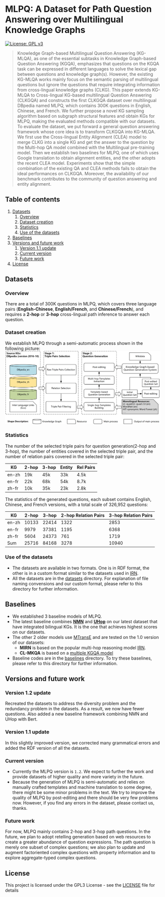 
# MLPQ: A Dataset for Path Question Answering over Multilingual Knowledge Graphs
[![License: GPL v3](https://img.shields.io/badge/License-GPLv3-blue.svg)](LICENSE.txt)

> Knowledge Graph-based Multilingual Question Answering (KG-MLQA), as one of the essential subtasks in Knowledge Graph-based Question Answering (KGQA), emphasizes that questions on the KGQA task can be expressed in different languages to solve the lexical gap between questions and knowledge graph(s). However, the existing KG-MLQA works mainly focus on the semantic parsing of multilingual questions but ignore the questions that require integrating information from cross-lingual knowledge graphs (CLKG). This paper extends KG-MLQA to Cross-lingual KG-based multilingual Question Answering (CLKGQA) and constructs the first CLKGQA dataset over multilingual DBpedia named MLPQ, which contains 300K questions in English, Chinese, and French. We further propose a novel KG sampling algorithm based on subgraph structural features and obtain KGs for MLPQ, making the evaluated methods compatible with our datasets. To evaluate the dataset, we put forward a general question answering framework whose core idea is to transform CLKGQA into KG-MLQA. We first use the Cross-lingual Entity Alignment (CLEA) model to merge CLKG into a single KG and get the answer to the question by the Multi-hop QA model combined with the Multilingual pre-training model. Then we establish two baselines for MLPQ, one of which uses Google translation to obtain alignment entities, and the other adopts the recent CLEA model. Experiments show that the simple combination of the existing QA and CLEA methods fails to obtain the ideal performances on CLKGQA. Moreover, the availability of our benchmark contributes to the community of question answering and entity alignment.

## Table of contents
  1. [Datasets](#datasets)
       1. [Overview](#overview)
       2. [Dataset creation](#dataset-creation)
       3. [Statistics](#statistics)
       4. [Use of the datasets](#use-of-the-datasets)
  2. [Baselines](#baselines)
  3. [Versions and future work](#versions-and-future-work)
       1. [Version 1.1 update](#version-11-update)
       2. [Current version](#current-version)
       3. [Future work](#future-work)
  4. [License](#license)

## Datasets

### Overview
There are a total of 300K questions in MLPQ, which covers three language pairs (**English-Chinese**, **English/French**, and **Chinese/French**), and requires a **2-hop** or **3-hop** cross-lingual path inference to answer each question.

### Dataset creation
We establish MLPQ through a semi-automatic process shown in the following picture:
![Dataset Creation](resources/dataset_creation.png)

### Statistics

The number of the selected triple pairs for question generation(2-hop and 3-hop), the number of entities covered in the selected triple pair, and the number of relation pairs covered in the selected triple pair:

| KG | 2-hop | 3-hop | Entity | Rel Pairs |
| --- | --- | --- | --- | --- |
| en-zh | 19k | 45k | 33k | 4.5k |
| en-fr | 22k | 68k | 54k | 8.7k |
| zh-fr | 10k | 35k | 23k | 2.8k |
 
The statistics of the generated questions, each subset contains English, Chinese, and French versions, with a total scale of 326,952 questions:

| KG    | 2-hop | 3-hop | 2-hop Relation Pairs | 3-hop Relation Pairs|
| ----- | ----- | ----- | -------------- | -------------- |
| en-zh | 10133 | 22414 | 1322           | 2853 |
| en-fr | 9979  | 37381 | 1195           | 6368 |
| zh-fr | 5604  | 24373 | 761            | 1719 |
| Sum   | 25716 | 84168 | 3278           | 10940 |

### Use of the datasets
- The datasets are available in two formats. One is in RDF format, the other is in a custom format similar to the datasets used in [IRN](https://github.com/zmtkeke/IRN/tree/master/PathQuestion).
- All the datasets are in the [datasets](./datasets) directory. For explanation of file naming convensions and our custom format, please refer to this directory for further information.

## Baselines
- We established 3 baseline models of MLPQ.
- The latest baseline combines [**NMN**](https://github.com/StephanieWyt/NMN) and [**UHop**](https://github.com/zychen423/UHop.git) on our latest dataset that have integrated bilingual KGs. It is the one that achieves highest scores on our datasets.
- The other 2 older models use [MTransE](https://github.com/muhaochen/MTransE-tf) and are tested on the 1.0 version of our datasets:
  - **MIRN** is based on the popular multi-hop reasoning model [IRN](https://github.com/zmtkeke/IRN/tree/master).
  - **CL-MKQA** is based on a [multiple KGQA model](https://dl.acm.org/doi/10.5555/3016100.3016335)
- Baseline codes are in the [baselines](baselines) directory. To try these baselines, please refer to this directory for further information.

## Versions and future work

### Version 1.2 update
Recreated the datasets to address the diversity problem and the redundancy problem in the datasets. As a result, we now have fewer questions. Also added a new baseline framework combining NMN and UHop with Bert.
### Version 1.1 update
In this slightly improved version, we corrected many grammatical errors and added the RDF version of all the datasets.

### Current version
- Currently the MLPQ version is `1.2`. We expect to further the work and provide datasets of higher quality and more variety in the future.
- Because the generation of MLPQ is semi-automatic and relies on manually crafted templates and machine translation to some degree, there might be some minor problems in the text. We try to improve the quality of MLPQ by post-editing and there should be very few problems now. However, if you find any errors in the dataset, please contact us, thanks.

### Future work
For now, MLPQ mainly contains 2-hop and 3-hop path questions. In the future, we plan to adopt retelling generation based on web resources to create a greater abundance of question expressions. The path question is merely one subset of complex questions; we also plan to update and augment factoriented complex questions with property information and to explore aggregate-typed complex questions.

## License
This project is licensed under the GPL3 License - see the [LICENSE](LICENSE.txt) file for details
